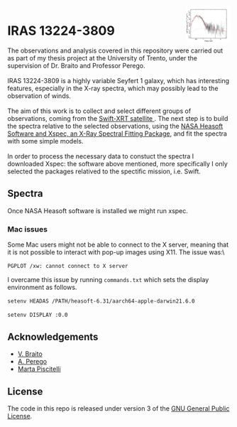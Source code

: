 <img align="right" width=20% src="logo.gif" />


# IRAS 13224-3809
The observations and analysis covered in this repository were carried out as part of my thesis project at the University of Trento, under the supervision of Dr. Braito and Professor Perego.\
\
IRAS 13224-3809 is a highly variable Seyfert 1 galaxy, which has interesting features, especially in the X-ray spectra, which may possibly lead to the observation of winds.\
\
The aim of this work is to collect and select different groups of observations, coming from the [Swift-XRT satellite ](https://www.swift.ac.uk/user_objects/). The next step is to build the spectra relative to the selected observations, using the [NASA Heasoft Software and Xspec, an X-Ray Spectral Fitting Package](https://heasarc.gsfc.nasa.gov/docs/software/lheasoft/download.html),  and fit the spectra with some simple models.
\
\
In order to process the necessary data to constuct the spectra I downloaded Xspec: the software above mentioned, more specifically I only selected the packages relatived to the spectific mission, i.e. Swift.





## Spectra
Once NASA Heasoft software is installed we might run xspec. 
### Mac issues
Some Mac users might not be able to connect to the X server, meaning that it is not possible to interact with pop-up images using X11.
The issue was:\
```bash
PGPLOT /xw: cannot connect to X server
```
I overcame this issue by running `commands.txt` which sets the display environment as follows.
```bash
setenv HEADAS /PATH/heasoft-6.31/aarch64-apple-darwin21.6.0
```
```bash
setenv DISPLAY :0.0
```
## Acknowledgements
- [V. Braito](https://www.researchgate.net/scientific-contributions/Valentina-Braito-2006816678) 
- [A. Perego](http://www.albinoperego.eu)
- [Marta Piscitelli](https://github.com/martapisci/martapisci)

## License
The code in this repo is released under version 3 of the [GNU General Public License](https://www.gnu.org/licenses/gpl-3.0.html).



